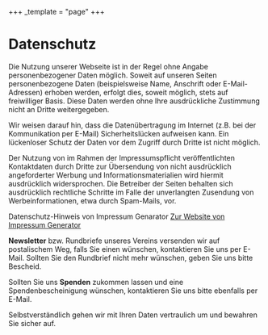 +++
_template = "page"
+++

# Datenschutz

Die Nutzung unserer Webseite ist in der Regel ohne Angabe personenbezogener Daten möglich. Soweit auf unseren Seiten personenbezogene Daten (beispielsweise Name, Anschrift oder E-Mail-Adressen) erhoben werden, erfolgt dies, soweit möglich, stets auf freiwilliger Basis. Diese Daten werden ohne Ihre ausdrückliche Zustimmung nicht an Dritte weitergegeben.

Wir weisen darauf hin, dass die Datenübertragung im Internet (z.B. bei der Kommunikation per E-Mail) Sicherheitslücken aufweisen kann. Ein lückenloser Schutz der Daten vor dem Zugriff durch Dritte ist nicht möglich.

Der Nutzung von im Rahmen der Impressumspflicht veröffentlichten Kontaktdaten durch Dritte zur Übersendung von nicht ausdrücklich angeforderter Werbung und Informationsmaterialien wird hiermit ausdrücklich widersprochen. Die Betreiber der Seiten behalten sich ausdrücklich rechtliche Schritte im Falle der unverlangten Zusendung von Werbeinformationen, etwa durch Spam-Mails, vor.

Datenschutz-Hinweis von Impressum Genarator [Zur Website von Impressum Generator](https://www.impressum-generator.de)

**Newsletter** bzw. Rundbriefe unseres Vereins versenden wir auf postalischem Weg, falls Sie einen wünschen, kontaktieren Sie uns per E-Mail. Sollten Sie den Rundbrief nicht mehr wünschen, geben Sie uns bitte Bescheid.

Sollten Sie uns **Spenden** zukommen lassen und eine Spendenbescheinigung wünschen, kontaktieren Sie uns bitte ebenfalls per E-Mail.

Selbstverständlich gehen wir mit Ihren Daten vertraulich um und bewahren Sie sicher auf.
